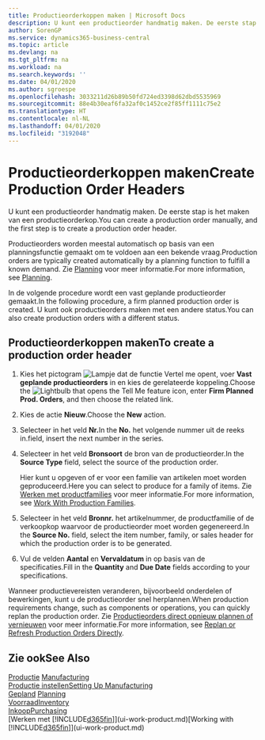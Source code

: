 ```yaml
---
title: Productieorderkoppen maken | Microsoft Docs
description: U kunt een productieorder handmatig maken. De eerste stap is het maken van een productieorderkop.
author: SorenGP
ms.service: dynamics365-business-central
ms.topic: article
ms.devlang: na
ms.tgt_pltfrm: na
ms.workload: na
ms.search.keywords: ''
ms.date: 04/01/2020
ms.author: sgroespe
ms.openlocfilehash: 3033211d26b89b50fd724ed3398d62dbd5535969
ms.sourcegitcommit: 88e4b30eaf6fa32af0c1452ce2f85ff1111c75e2
ms.translationtype: HT
ms.contentlocale: nl-NL
ms.lasthandoff: 04/01/2020
ms.locfileid: "3192048"
---
```

# <a name="create-production-order-headers"></a><span data-ttu-id="c71b5-103">Productieorderkoppen maken</span><span class="sxs-lookup"><span data-stu-id="c71b5-103">Create Production Order Headers</span></span>
<span data-ttu-id="c71b5-104">U kunt een productieorder handmatig maken. De eerste stap is het maken van een productieorderkop.</span><span class="sxs-lookup"><span data-stu-id="c71b5-104">You can create a production order manually, and the first step is to create a production order header.</span></span>

<span data-ttu-id="c71b5-105">Productieorders worden meestal automatisch op basis van een planningsfunctie gemaakt om te voldoen aan een bekende vraag.</span><span class="sxs-lookup"><span data-stu-id="c71b5-105">Production orders are typically created automatically by a planning function to fulfill a known demand.</span></span> <span data-ttu-id="c71b5-106">Zie [Planning](production-planning.md) voor meer informatie.</span><span class="sxs-lookup"><span data-stu-id="c71b5-106">For more information, see [Planning](production-planning.md).</span></span>   

<span data-ttu-id="c71b5-107">In de volgende procedure wordt een vast geplande productieorder gemaakt.</span><span class="sxs-lookup"><span data-stu-id="c71b5-107">In the following procedure, a firm planned production order is created.</span></span> <span data-ttu-id="c71b5-108">U kunt ook productieorders maken met een andere status.</span><span class="sxs-lookup"><span data-stu-id="c71b5-108">You can also create production orders with a different status.</span></span>  

## <a name="to-create-a-production-order-header"></a><span data-ttu-id="c71b5-109">Productieorderkoppen maken</span><span class="sxs-lookup"><span data-stu-id="c71b5-109">To create a production order header</span></span>  
1.  <span data-ttu-id="c71b5-110">Kies het pictogram ![Lampje dat de functie Vertel me opent](media/ui-search/search_small.png "Vertel me wat u wilt doen"), voer **Vast geplande productieorders** in en kies de gerelateerde koppeling.</span><span class="sxs-lookup"><span data-stu-id="c71b5-110">Choose the ![Lightbulb that opens the Tell Me feature](media/ui-search/search_small.png "Tell me what you want to do") icon, enter **Firm Planned Prod. Orders**, and then choose the related link.</span></span>  
2.  <span data-ttu-id="c71b5-111">Kies de actie **Nieuw**.</span><span class="sxs-lookup"><span data-stu-id="c71b5-111">Choose the **New** action.</span></span>  
3.  <span data-ttu-id="c71b5-112">Selecteer in het veld **Nr.**</span><span class="sxs-lookup"><span data-stu-id="c71b5-112">In the **No.**</span></span> <span data-ttu-id="c71b5-113">het volgende nummer uit de reeks in.</span><span class="sxs-lookup"><span data-stu-id="c71b5-113">field, insert the next number in the series.</span></span>  
4.  <span data-ttu-id="c71b5-114">Selecteer in het veld **Bronsoort** de bron van de productieorder.</span><span class="sxs-lookup"><span data-stu-id="c71b5-114">In the **Source Type** field, select the source of the production order.</span></span>

    <span data-ttu-id="c71b5-115">Hier kunt u opgeven of er voor een familie van artikelen moet worden geproduceerd.</span><span class="sxs-lookup"><span data-stu-id="c71b5-115">Here you can select to produce for a family of items.</span></span> <span data-ttu-id="c71b5-116">Zie [Werken met productfamilies](production-how-work-family.md) voor meer informatie.</span><span class="sxs-lookup"><span data-stu-id="c71b5-116">For more information, see [Work With Production Families](production-how-work-family.md).</span></span>
5.  <span data-ttu-id="c71b5-117">Selecteer in het veld **Bronnr.** het artikelnummer, de productfamilie of de verkoopkop waarvoor de productieorder moet worden gegenereerd.</span><span class="sxs-lookup"><span data-stu-id="c71b5-117">In the **Source No.** field, select the item number, family, or sales header for which the production order is to be generated.</span></span>  
6.  <span data-ttu-id="c71b5-118">Vul de velden **Aantal** en **Vervaldatum** in op basis van de specificaties.</span><span class="sxs-lookup"><span data-stu-id="c71b5-118">Fill in the **Quantity** and **Due Date** fields according to your specifications.</span></span>  

<span data-ttu-id="c71b5-119">Wanneer productievereisten veranderen, bijvoorbeeld onderdelen of bewerkingen, kunt u de productieorder snel herplannen.</span><span class="sxs-lookup"><span data-stu-id="c71b5-119">When production requirements change, such as components or operations, you can quickly replan the production order.</span></span> <span data-ttu-id="c71b5-120">Zie [Productieorders direct opnieuw plannen of vernieuwen](production-how-to-replan-refresh-production-orders.md) voor meer informatie.</span><span class="sxs-lookup"><span data-stu-id="c71b5-120">For more information, see [Replan or Refresh Production Orders Directly](production-how-to-replan-refresh-production-orders.md).</span></span> 

## <a name="see-also"></a><span data-ttu-id="c71b5-121">Zie ook</span><span class="sxs-lookup"><span data-stu-id="c71b5-121">See Also</span></span>  
<span data-ttu-id="c71b5-122">[Productie](production-manage-manufacturing.md)  </span><span class="sxs-lookup"><span data-stu-id="c71b5-122">[Manufacturing](production-manage-manufacturing.md)  </span></span>  
[<span data-ttu-id="c71b5-123">Productie instellen</span><span class="sxs-lookup"><span data-stu-id="c71b5-123">Setting Up Manufacturing</span></span>](production-configure-production-processes.md)  
<span data-ttu-id="c71b5-124">[Gepland](production-planning.md)    </span><span class="sxs-lookup"><span data-stu-id="c71b5-124">[Planning](production-planning.md)    </span></span>  
[<span data-ttu-id="c71b5-125">Voorraad</span><span class="sxs-lookup"><span data-stu-id="c71b5-125">Inventory</span></span>](inventory-manage-inventory.md)  
[<span data-ttu-id="c71b5-126">Inkoop</span><span class="sxs-lookup"><span data-stu-id="c71b5-126">Purchasing</span></span>](purchasing-manage-purchasing.md)  
<span data-ttu-id="c71b5-127">[Werken met [!INCLUDE[d365fin](includes/d365fin_md.md)]](ui-work-product.md)</span><span class="sxs-lookup"><span data-stu-id="c71b5-127">[Working with [!INCLUDE[d365fin](includes/d365fin_md.md)]](ui-work-product.md)</span></span>
